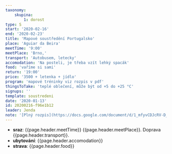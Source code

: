 ```yaml
---
taxonomy:
    skupina:
        1: dorost
type: S
start: '2020-02-16'
end: '2020-02-23'
title: 'Mapové soustředění Portugalsko'
place: 'Aguiar da Beira'
meetTime: '9:00'
meetPlace: 'Brno,'
transport: 'Autobusem, letecky'
accomodation: 'Na posteli, je třeba vzít lehký spacák'
food: 'vaříme si sami'
return: '19:00'
price: '3500 + letenka + jídlo'
program: 'mapové tréninky viz rozpis v pdf'
thingsToTake: 'teplé oblečení, může být od +5 do +25 °C'
signups: ''
template: soustredeni
date: '2020-01-13'
id: 20200216-f96e1b12
leader: Jenda
note: '[Plný rozpis](https://docs.google.com/document/d/1_mfyvCDJcRV-D_cg4dSf6XPP3lkOrR81NqLtq-2blfs/edit?usp=sharing)'
---
```

* **sraz**: {{page.header.meetTime}} {{page.header.meetPlace}}. Doprava {{page.header.transport}}.
* **ubytování**: {{page.header.accomodation}}
* **strava**: {{page.header.food}}
